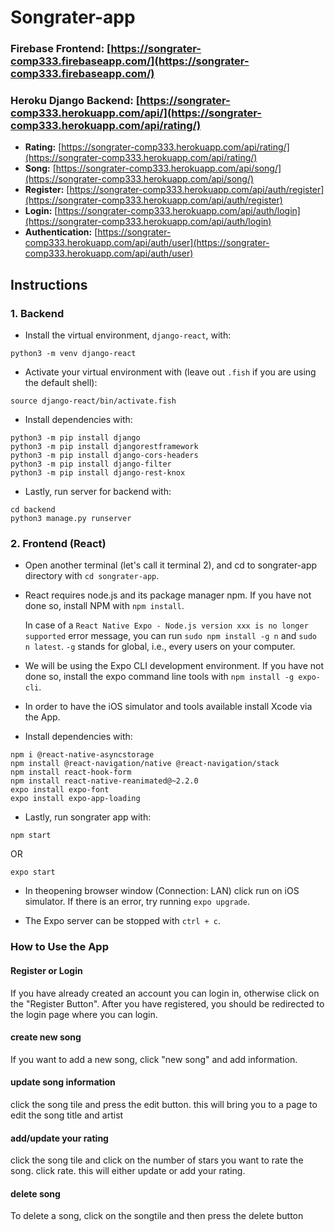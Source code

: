 # Songrater-app

### Firebase Frontend: [https://songrater-comp333.firebaseapp.com/](https://songrater-comp333.firebaseapp.com/)
### Heroku Django Backend: [https://songrater-comp333.herokuapp.com/api/](https://songrater-comp333.herokuapp.com/api/rating/)

- **Rating:** [https://songrater-comp333.herokuapp.com/api/rating/](https://songrater-comp333.herokuapp.com/api/rating/)
- **Song:** [https://songrater-comp333.herokuapp.com/api/song/](https://songrater-comp333.herokuapp.com/api/song/)
- **Register:** [https://songrater-comp333.herokuapp.com/api/auth/register](https://songrater-comp333.herokuapp.com/api/auth/register)
- **Login:** [https://songrater-comp333.herokuapp.com/api/auth/login](https://songrater-comp333.herokuapp.com/api/auth/login)
- **Authentication:** [https://songrater-comp333.herokuapp.com/api/auth/user](https://songrater-comp333.herokuapp.com/api/auth/user)


## Instructions

### 1. Backend
- Install the virtual environment, `django-react`, with:
```shell
python3 -m venv django-react
```

- Activate your virtual environment with (leave out `.fish` if you are using the default shell):
```shell
source django-react/bin/activate.fish
```

- Install dependencies with:
```shell
python3 -m pip install django
python3 -m pip install djangorestframework
python3 -m pip install django-cors-headers
python3 -m pip install django-filter
python3 -m pip install django-rest-knox
```

- Lastly, run server for backend with:
```shell
cd backend
python3 manage.py runserver
```



### 2. Frontend (React)
- Open another terminal (let's call it terminal 2), and cd to songrater-app directory with `cd songrater-app`.

- React requires node.js and its package manager npm. If you have not done so,
  install NPM with `npm install`.

  In case of a `React Native Expo - Node.js version xxx is no longer supported`
  error message, you can run `sudo npm install -g n` and `sudo n latest`. `-g`
  stands for global, i.e., every users on your computer.

- We will be using the Expo CLI development environment.
  If you have not done so, install the expo command line tools with `npm install -g expo-cli`.

- In order to have the iOS simulator and tools available install Xcode via the App.

- Install dependencies with:
```shell
npm i @react-native-asyncstorage
npm install @react-navigation/native @react-navigation/stack
npm install react-hook-form
npm install react-native-reanimated@~2.2.0
expo install expo-font
expo install expo-app-loading
```

- Lastly, run songrater app with:
```shell
npm start
```
OR
```shell
expo start
```

- In theopening browser window (Connection: LAN) click run on iOS simulator. If there is an error, try running `expo upgrade`.

- The Expo server can be stopped with `ctrl + c`.
### How to Use the App

#### Register or Login
If you have already created an account you can login in, otherwise click on the "Register Button". After you have registered, you should be redirected to the login page where you can login.

#### create new song
If you want to add a new song, click "new song" and add information.

#### update song information
click the song tile and press the edit button. this will bring you to a page to edit the song title and artist

#### add/update your rating
click the song tile and click on the number of stars you want to rate the song. click rate. this will either update or add your rating.

#### delete song
To delete a song, click on the songtile and then press the delete button

